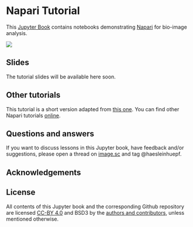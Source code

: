 # Napari Tutorial

This [Jupyter Book](https://jupyterbook.org/) contains notebooks demonstrating [Napari](https://napari.org) for bio-image analysis.

![](00_preparation/napari-apoc-teaser.gif)

## Slides

The tutorial slides will be available here soon.

## Other tutorials

This tutorial is a short version adapted from [this one](https://www.youtube.com/watch?v=QDS5t7oZH-c). 
You can find other Napari tutorials [online](https://napari.org/stable/further-resources/napari-workshops.html).

## Questions and answers

If you want to discuss lessons in this Jupyter book, have feedback and/or suggestions, please open a thread on [image.sc](https://image.sc/) and tag @haesleinhuepf.

## Acknowledgements


## License

All contents of this Jupyter book and the corresponding Github repository are licensed [CC-BY 4.0](https://creativecommons.org/licenses/by/4.0/) and 
BSD3 by the [authors and contributors](https://github.com/ScaDS/napari-tutorial-2023/contributors), unless mentioned otherwise.
